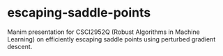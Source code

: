 # escaping-saddle-points
Manim presentation for CSCI2952Q (Robust Algorithms in Machine Learning) on efficiently escaping saddle points using perturbed gradient descent.
